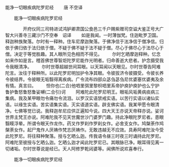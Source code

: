   能净一切眼疾病陀罗尼经
　　唐 不空译




　　能净一切眼疾病陀罗尼经

　　　　开府仪同三司特进试鸿胪卿肃国公食邑三千户赐紫赠司空谥大鉴正号大广智大兴善寺三藏沙门不空奉　诏译
　　如是我闻。一时薄伽梵。住迦毗罗卫国。释迦种族聚落。尔时有一释种。住车尼摩迦聚落。于佛净信于法净信于僧净信。归依于佛归依于法归依于僧。不疑于佛不疑于法不疑于僧。尽心于佛尽心于法尽心于僧。决定于等觉胜趣。其人眼所见色相而不得见。
　　尔时乞晒摩迦释种。忆念如来作如是言。稽首佛世尊智炬陀罗尼能作光明者。归命善逝大悲者。护念摄受我令我眼清净。
　　尔时世尊超越世间耳眼。以天耳闻以天眼见。尔时世尊告阿难陀言。汝往于释种所。以此陀罗尼明加护令净其眼。令彼拔济令彼摄受。令彼长养令彼结界。令彼眼无垢翳得离疾病。广令流布四部众苾刍苾刍尼优婆塞优婆夷及余有情。真言曰。
　　怛你也(二合)他呬里弭里黎枳呬里系帝护庾护庾护也么宁护鲁护鲁怒鲁怒鲁娑嚩(二合引)诃
　　阿难陀此陀罗尼明王。眼垢风垢黄病痰病三集病。我及某甲眼勿令痛勿令流泪。以罗汉实语禁戒实语。以苦行实语以诸仙实语。以缘生实语。苦实语集实语。灭实语道实语。辟支佛实语。我某甲愿令眼清净。七佛等觉已说。我释迦牟尼应供正遍知今说。四大天王亦说天帝释亦说。娑诃世界主梵王亦说。阿难陀我不见天世魔世沙门婆罗门趣。持此净眼陀罗尼者。患眼翳瞙浮晕。所谓令眼天作龙作。药叉作罗刹作罗刹女作。必舍支女作。鸠槃荼作鸠槃荼女作。起尸鬼作人厌祷作梵志厌祷作。无敢违越无不应效。具寿阿难陀汝今受此陀罗尼。将往释种聚落。授与乞晒么迦。传我语令昼三时夜三时诵持此陀罗尼。阿难陀至彼授与乞晒么迦。乞晒么迦才闻此陀罗尼已。其眼脉已净。眼耳得见离一切诸垢。尔时世尊说是经已。天人阿修罗乾闼婆等。闻佛所说欢喜奉行。

　　能净一切眼疾病陀罗尼经


